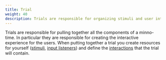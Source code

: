 ```yaml
---
title: Trial
weight: 40
description: Trials are responsible for organizing stimuli and user interactions.
---
```


Trials are responsible for pulling together all the components of a minno-time.
In particular they are responsible for creating the interactive experience for the users.
When putting together a trial you create resources for yourself ([stimuli](stimuli), [input listeners](input))
and define the [interactions](interactions) that the trial will contain.

